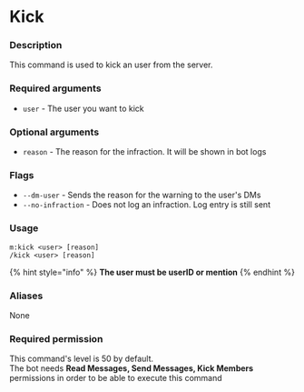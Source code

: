 # Kick

### **Description**

This command is used to kick an user from the server.

### **Required arguments**

* `user` - The user you want to kick

### **Optional arguments**

* `reason` - The reason for the infraction. It will be shown in bot logs

### Flags

* `--dm-user` - Sends the reason for the warning to the user's DMs
* `--no-infraction` - Does not log an infraction. Log entry is still sent

### **Usage**

```
m:kick <user> [reason]
/kick <user> [reason]
```

{% hint style="info" %}
**The user must be userID or mention**
{% endhint %}

### **Aliases**

None

### **Required permission**

This command's level is 50 by default.\
The bot needs **Read Messages, Send Messages, Kick Members** permissions in order to be able to execute this command
